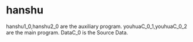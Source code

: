 # hanshu
hanshu1_0,hanshu2_0 are the auxiliary program.
youhuaC_0_1,youhuaC_0_2 are the main program.
DataC_0 is the Source Data.
